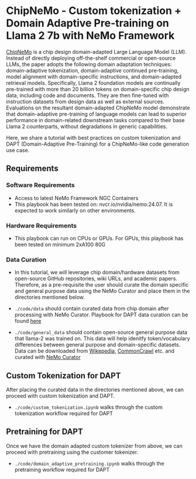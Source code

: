 # ChipNeMo - Custom tokenization + Domain Adaptive Pre-training on Llama 2 7b with NeMo Framework

[ChipNeMo](https://arxiv.org/pdf/2311.00176) is a chip design domain-adapted Large Language Model (LLM). Instead of directly deploying off-the-shelf commercial or open-source LLMs, the paper adopts the following domain adaptation techniques: domain-adaptive tokenization, domain-adaptive continued pre-training, model alignment with domain-specific instructions, and domain-adapted retrieval models. Specifically, Llama 2 foundation models are continually pre-trained with more than 20 billion tokens on domain-specific chip design data, including code and documents. They are then fine-tuned with instruction datasets from design data as well as external sources. Evaluations on the resultant domain-adapted ChipNeMo model demonstrate that domain-adaptive pre-training of language models can lead to superior performance in domain-related downstream tasks compared to their base Llama 2 counterparts, without degradations in generic capabilities.

Here, we share a tutorial with best practices on custom tokenization and DAPT (Domain-Adaptive Pre-Training) for a ChipNeMo-like code generation use case.

## Requirements

### Software Requirements
* Access to latest NeMo Framework NGC Containers
* This playbook has been tested on: nvcr.io/nvidia/nemo:24.07. It is expected to work similarly on other environments.

### Hardware Requirements
* This playbook can run on CPUs or GPUs. For GPUs, this playbook has been tested on minimum 2xA100 80G

### Data Curation

* In this tutorial, we will leverage chip domain/hardware datasets from open-source GitHub repositories, wiki URLs, and academic papers. Therefore, as a pre-requisite the user should curate the domain specific and general purpose data using the NeMo Curator and place them in the directories mentioned below. 

* `./code/data` should contain curated data from chip domain after processing with NeMo Curator. Playbook for DAPT data curation can be found [here](https://github.com/NVIDIA/NeMo-Curator/tree/main/tutorials/dapt-curation)

* `./code/general_data` should contain open-source general purpose data that llama-2 was trained on. This data will help idenitfy token/vocabulary differences between general purpose and domain-specific datasets. Data can be downloaded from [Wikepedia](https://huggingface.co/datasets/legacy-datasets/wikipedia), [CommonCrawl](https://data.commoncrawl.org/) etc. and curated with [NeMo Curator](https://github.com/NVIDIA/NeMo-Curator/tree/main/tutorials/single_node_tutorial)


## Custom Tokenization for DAPT

After placing the curated data in the directories mentioned above, we can proceed with custom tokenization and DAPT. 

* `./code/custom_tokenization.ipynb` walks through the custom tokenization workflow required for DAPT 

## Pretraining for DAPT

Once we have the domain adapted custom tokenizer from above, we can proceed with pretraining using the customer tokenizer.

* `./code/domain_adaptive_pretraining.ipynb` walks through the pretraining workflow required for DAPT 
